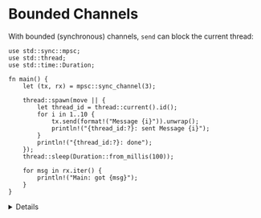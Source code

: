 # Bounded Channels

With bounded (synchronous) channels, `send` can block the current thread:

```rust,editable
use std::sync::mpsc;
use std::thread;
use std::time::Duration;

fn main() {
    let (tx, rx) = mpsc::sync_channel(3);

    thread::spawn(move || {
        let thread_id = thread::current().id();
        for i in 1..10 {
            tx.send(format!("Message {i}")).unwrap();
            println!("{thread_id:?}: sent Message {i}");
        }
        println!("{thread_id:?}: done");
    });
    thread::sleep(Duration::from_millis(100));

    for msg in rx.iter() {
        println!("Main: got {msg}");
    }
}
```

<details>
    
* Calling `send` will block the currnet thread until there is space in the channel for the new message. The thread can be blocked indefinitely if there is nobody who reads from the channel.
* A call to `send` will abort with an error (that is why it returns `Result`) if the channel is closed. A channel is closed when the receiver is dropped.
* A bounded channel with a size of zero is called a "rendezvous channel". Every send will block the current thread until another thread calls `read`.
    
</details>
